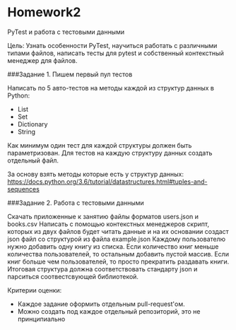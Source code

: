 # Homework2

PyTest и работа с тестовыми данными

Цель:
Узнать особенности PyTest, научиться работать с различными типами файлов, написать тесты для pytest и собственный контекстный менеджер для файлов.

###Задание 1. Пишем первый пул тестов

Написать по 5 авто-тестов на методы каждой из структур данных в Python:

* List
* Set
* Dictionary
* String

Как минимум один тест для каждой структуры должен быть параметризован. Для тестов на каждую структуру данных создать отдельный файл.

За основу взять методы которые есть у структур данных: https://docs.python.org/3.6/tutorial/datastructures.html#tuples-and-sequences

###Задание 2. Работа с тестовыми данными

Скачать приложенные к занятию файлы форматов users.json и books.csv
Написать с помощью контекстных менеджеров скрипт, которых из двух файлов будет читать данные и на их основании создаст json файл со структурой из файла example.json
Каждому пользователю нужно добавить одну книгу из списка.
Если количество книг меньше количества пользователей, то остальным добавить пустой массив.
Если книг больше чем пользователей, то просто прекратить раздавать книги.
Итоговая структура должна соответствовать стандарту json и парситься соотвестсвующей библиотекой.

Критерии оценки:
* Каждое задание оформить отдельным pull-request'ом.
* Можно создать под каждое отдельный репозиторий, это не принципиально